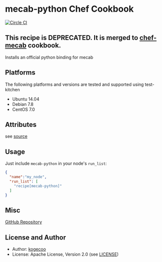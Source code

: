 mecab-python Chef Cookbook
=======================

[![Circle CI](https://circleci.com/gh/kogecoo/chef-mecab-python.svg?style=svg)](https://circleci.com/gh/kogecoo/chef-mecab-python)

## This recipe is DEPRECATED. It is merged to [chef-mecab](https://circleci.com/gh/kogecoo/chef-mecab) cookbook.

Installs an official python binding for mecab

Platforms
---------
The following platforms and versions are tested and supported using test-kitchen

* Ubuntu 14.04
* Debian 7.8
* CentOS 7.0

Attributes
-----
see [source](attributes/default.rb)

Usage
-----
Just include `mecab-python` in your node's `run_list`:

```json
{
  "name":"my_node",
  "run_list": [
    "recipe[mecab-python]"
  ]
}
```

Misc
----
[GitHub Repository](http://github.com/kogecoo/chef-mecab-python)

License and Author
-------------------
- Author: [kogecoo](http://github.com/kogecoo)
- License: Apache License, Version 2.0 (see [LICENSE](LICENSE))
